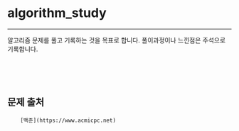 # algorithm_study
------------
알고리즘 문제를 풀고 기록하는 것을 목표로 합니다.
풀이과정이나 느낀점은 주석으로 기록합니다.  

</br>
</br>
</br>

## 문제 출처
```
    [백준](https://www.acmicpc.net)
```


